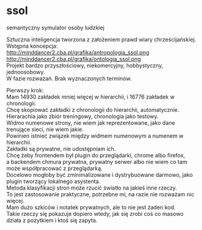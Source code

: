 # ssol  
semantyczny symulator osoby ludzkiej  

Sztuczna inteligencja tworzona z założeniem prawd wiary chrześcijańskiej.  
Wstępna koncepcja:  
http://minddancer2.cba.pl/grafika/antropologia_ssol.png  
http://minddancer2.cba.pl/grafika/ontologia_ssol.png  
Projekt bardzo przyszłościowy, niekomercyjny, hobbystyczny, jednoosobowy.    
W fazie rozważań. Brak wyznaczonych terminów.  

Pierwszy krok:  
Mam 14930 zakładek mniej więcej w hierarchii, i 16776 zakładek w chronologii.  
Chcę skopiować zakładki z chronologii do hierarchii, automatycznie.  
Hierarachia jako zbiór treningowy, chronologia jako testowy.  
Widmo numenowe strony, nie wiem jak reprezentowane, jako dane trenujące sieci, nie wiem jakie.  
Powinien istnieć związek między widmem numenowym a numenem w hierarchii.  
Zakładki są prywatne, nie udostępniam ich.  
Chcę żeby frontendem był plugin do przeglądarki, chrome albo firefox,   
a backendem chmura prywatna, prywatny serwer albo nie wiem co tam może współpracować z przeglądarką.   
Docelowo mogłoby być zminimalizowane i dystrybuowane darmowo, jako plugin tworzący lokalnego asystenta.  
Metoda klasyfikacji stron może rzucić światło na jakieś inne rzeczy.  
To jest zastosowanie praktyczne, potrzebne mi, na razie nie rozważam nic więcej.  
Mam dużo szkiców i notatek prywatnych, ale to nie jest żaden kod.  
Takie rzeczy się pokazuje dopiero wtedy, jak się zrobi coś co masowo działa z pożytkiem i ktoś się zapyta.   



